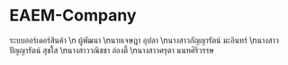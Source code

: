 # EAEM-Company
ระบบออร์เดอร์สินค้า \n
ผู้พัฒนา
\nนายเจษฎา อุปลา
\nนางสาวกัญญารัตน์ มะอินทร์
\nนางสาวปัญญารัตน์ สุขใส
\nนางสาววณิชชา ล่องตี้
\nนางสาวศรุตา นนทศิริวรรษ
